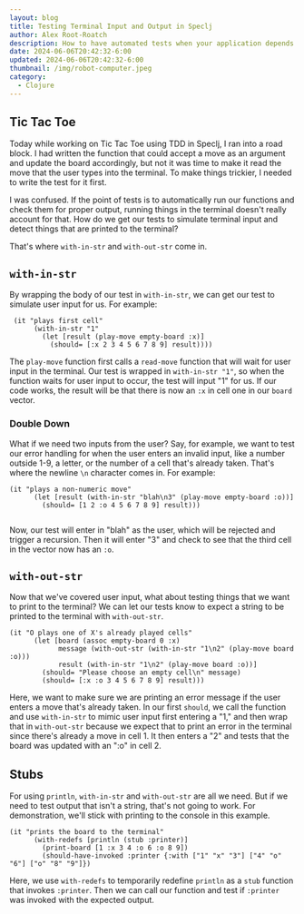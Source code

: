 ```yaml
---
layout: blog
title: Testing Terminal Input and Output in Speclj
author: Alex Root-Roatch
description: How to have automated tests when your application depends on user input and printing to the terminal
date: 2024-06-06T20:42:32-6:00
updated: 2024-06-06T20:42:32-6:00
thumbnail: /img/robot-computer.jpeg
category: 
  - Clojure
---
```


## Tic Tac Toe

Today while working on Tic Tac Toe using TDD in Speclj, I ran into a road block. I had written the function that could accept a move as an argument and update the board accordingly, but not it was time to make it read the move that the user types into the terminal. To make things trickier, I needed to write the test for it first. 

I was confused. If the point of tests is to automatically run our functions and check them for proper output, running things in the terminal doesn't really account for that. How do we get our tests to simulate terminal input and detect things that are printed to the terminal? 

That's where `with-in-str` and `with-out-str` come in. 

## `with-in-str`

By wrapping the body of our test in `with-in-str`, we can get our test to simulate user input for us. For example: 

```
 (it "plays first cell"
      (with-in-str "1"
        (let [result (play-move empty-board :x)]
          (should= [:x 2 3 4 5 6 7 8 9] result))))
```

The `play-move` function first calls a `read-move` function that will wait for user input in the terminal. Our test is wrapped in `with-in-str "1"`, so when the function waits for user input to occur, the test will input "1" for us. If our code works, the result will be that there is now an `:x` in cell one in our `board` vector. 

### Double Down

What if we need two inputs from the user? Say, for example, we want to test our error handling for when the user enters an invalid input, like a number outside 1-9, a letter, or the number of a cell that's already taken. That's where the newline `\n` character comes in. For example: 

```
(it "plays a non-numeric move"
      (let [result (with-in-str "blah\n3" (play-move empty-board :o))]
        (should= [1 2 :o 4 5 6 7 8 9] result)))
        
```

Now, our test will enter in "blah" as the user, which will be rejected and trigger a recursion. Then it will enter "3" and check to see that the third cell in the vector now has an `:o`. 

## `with-out-str`

Now that we've covered user input, what about testing things that we want to print to the terminal? We can let our tests know to expect a string to be printed to the terminal with `with-out-str`.

```
(it "O plays one of X's already played cells"
      (let [board (assoc empty-board 0 :x)
            message (with-out-str (with-in-str "1\n2" (play-move board :o)))
            result (with-in-str "1\n2" (play-move board :o))]
        (should= "Please choose an empty cell\n" message)
        (should= [:x :o 3 4 5 6 7 8 9] result)))
```

Here, we want to make sure we are printing an error message if the user enters a move that's already taken. In our first `should`, we call the function and use `with-in-str` to mimic user input first entering a "1," and then wrap that in `with-out-str` because we expect that to print an error in the terminal since there's already a move in cell 1. It then enters a "2" and tests that the board was updated with an ":o" in cell 2.  

## Stubs

For using `println`, `with-in-str` and `with-out-str` are all we need. But if we need to test output that isn't a string, that's not going to work. For demonstration, we'll stick with printing to the console in this example. 

```
(it "prints the board to the terminal"
      (with-redefs [println (stub :printer)]
        (print-board [1 :x 3 4 :o 6 :o 8 9])
        (should-have-invoked :printer {:with ["1" "x" "3"] ["4" "o"  "6"] ["o" "8" "9"]})
```

Here, we use `with-redefs` to temporarily redefine `println` as a `stub` function that invokes `:printer`. Then we can call our function and test if `:printer` was invoked with the expected output. 

